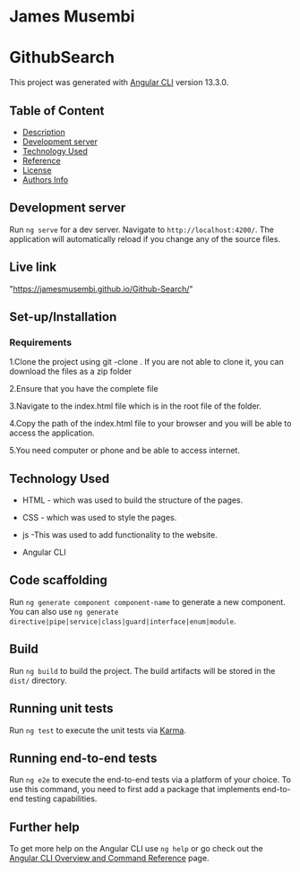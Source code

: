 # James Musembi
# GithubSearch


This project was generated with [Angular CLI](https://github.com/angular/angular-cli) version 13.3.0.

## Table of Content

+ [Description](#description)
+ [Development server](#ng-serve)
+ [Technology Used](#technology-used)
+ [Reference](#reference)
+ [License](#license-Copyright)
+ [Authors Info](#author-Info/contacts)

## Development server

Run `ng serve` for a dev server. Navigate to `http://localhost:4200/`. The application will automatically reload if you change any of the source files.
## Live link
"https://jamesmusembi.github.io/Github-Search/"
## Set-up/Installation 

### Requirements

1.Clone the project using git -clone . If you are not able to clone it, you can download the files as a zip folder

2.Ensure that you have the complete file

3.Navigate to the index.html file which is in the root file of the folder.

4.Copy the path of the index.html file to your browser and you will be able to access the application.

5.You need computer or phone and be able to access internet.

## Technology Used
* HTML - which was used to build the structure of the pages.

* CSS - which was used to style the pages.

* js  -This was used to add functionality to the website.
* Angular CLI
## Code scaffolding

Run `ng generate component component-name` to generate a new component. You can also use `ng generate directive|pipe|service|class|guard|interface|enum|module`.

## Build

Run `ng build` to build the project. The build artifacts will be stored in the `dist/` directory.

## Running unit tests

Run `ng test` to execute the unit tests via [Karma](https://karma-runner.github.io).

## Running end-to-end tests

Run `ng e2e` to execute the end-to-end tests via a platform of your choice. To use this command, you need to first add a package that implements end-to-end testing capabilities.

## Further help

To get more help on the Angular CLI use `ng help` or go check out the [Angular CLI Overview and Command Reference](https://angular.io/cli) page.
